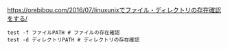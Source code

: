 <!--
title:   [linux testコマンド] ディレクトリの存在確認。多すぎるディレクトリの中に指定するものがあるかどうかを確認する際に使用する
tags:    Linux,command,directory,テスト
id:      b5349a98522e3d48ed0e
private: false
-->
https://orebibou.com/2016/07/linuxunixでファイル・ディレクトリの存在確認をする/

```
test -f ファイルPATH # ファイルの存在確認
test -d ディレクトリPATH # ディレクトリの存在確認
```